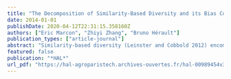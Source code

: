```yaml
---
title: "The Decomposition of Similarity-Based Diversity and its Bias Correction"
date: 2014-01-01
publishDate: 2020-04-12T22:31:15.358160Z
authors: ["Eric Marcon", "Zhiyi Zhang", "Bruno Hérault"]
publication_types: ["article-journal"]
abstract: "Similarity-based diversity (Leinster and Cobbold 2012) encompasses classical measures of diversity, including the number of species, Shannon and Simpson diversity, and also phylogenetic and functional diversity. We derive two estimators to allow applying it to real, often under-sampled data, and its decomposition into alpha, beta and gamma diversity when an assemblage of communities is considered."
featured: false
publication: "*HAL*"
url_pdf: "https://hal-agroparistech.archives-ouvertes.fr/hal-00989454v3/document"
---
```


